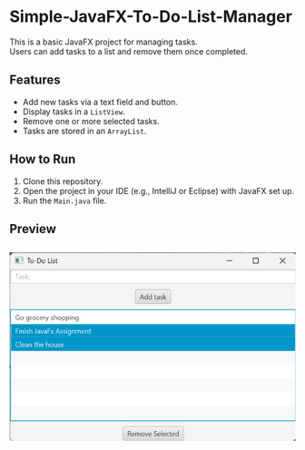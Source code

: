 # Simple-JavaFX-To-Do-List-Manager

This is a basic JavaFX project for managing tasks.  
Users can add tasks to a list and remove them once completed.  

## Features
- Add new tasks via a text field and button.
- Display tasks in a `ListView`.
- Remove one or more selected tasks.
- Tasks are stored in an `ArrayList`.

## How to Run
1. Clone this repository.
2. Open the project in your IDE (e.g., IntelliJ or Eclipse) with JavaFX set up.
3. Run the `Main.java` file.

## Preview
![App Preview](todo-list-demo.png)
---

